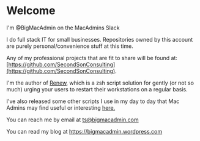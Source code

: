 # Welcome
I'm @BigMacAdmin on the MacAdmins Slack

I do full stack IT for small businesses. Repositories owned by this account are purely personal/convenience stuff at this time.

Any of my professional projects that are fit to share will be found at: [https://github.com/SecondSonConsulting](https://github.com/SecondSonConsulting). 

I'm the author of [Renew](https://github.com/SecondSonConsulting/Renew), which is a zsh script solution for gently (or not so much) urging your users to restart their workstations on a regular basis.

I've also released some other scripts I use in my day to day that Mac Admins may find useful or interesting [here.](https://github.com/SecondSonConsulting/macOS-Scripts)

You can reach me by email at ts@bigmacadmin.com

You can read my blog at https://bigmacadmin.wordpress.com
